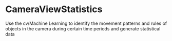 # CameraViewStatistics
Use the cv/Machine Learning to identify the movement patterns and rules of objects in the camera during certain time periods and generate statistical data

